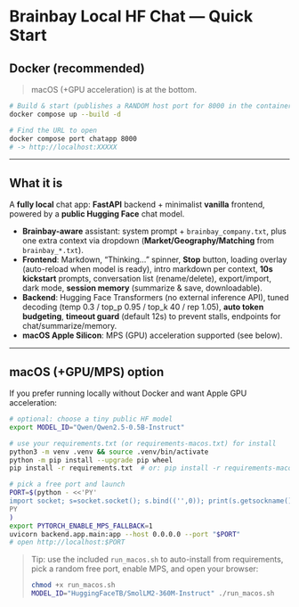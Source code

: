 # Brainbay Local HF Chat — Quick Start

## Docker (recommended)

> macOS (+GPU acceleration) is at the bottom.

```bash
# Build & start (publishes a RANDOM host port for 8000 in the container)
docker compose up --build -d

# Find the URL to open
docker compose port chatapp 8000
# -> http://localhost:XXXXX
```

---

## What it is

A **fully local** chat app: **FastAPI** backend + minimalist **vanilla** frontend, powered by a **public Hugging Face** chat model.

* **Brainbay-aware** assistant: system prompt + `brainbay_company.txt`, plus one extra context via dropdown (**Market/Geography/Matching** from `brainbay_*.txt`).
* **Frontend**: Markdown, “Thinking…” spinner, **Stop** button, loading overlay (auto-reload when model is ready), intro markdown per context, **10s kickstart** prompts, conversation list (rename/delete), export/import, dark mode, **session memory** (summarize & save, downloadable).
* **Backend**: Hugging Face Transformers (no external inference API), tuned decoding (temp 0.3 / top_p 0.95 / top_k 40 / rep 1.05), **auto token budgeting**, **timeout guard** (default 12s) to prevent stalls, endpoints for chat/summarize/memory.
* **macOS Apple Silicon**: MPS (GPU) acceleration supported (see below).

---

## macOS (+GPU/MPS) option

If you prefer running locally without Docker and want Apple GPU acceleration:

```bash
# optional: choose a tiny public HF model
export MODEL_ID="Qwen/Qwen2.5-0.5B-Instruct"

# use your requirements.txt (or requirements-macos.txt) for install
python3 -m venv .venv && source .venv/bin/activate
python -m pip install --upgrade pip wheel
pip install -r requirements.txt  # or: pip install -r requirements-macos.txt

# pick a free port and launch
PORT=$(python - <<'PY'
import socket; s=socket.socket(); s.bind(('',0)); print(s.getsockname()[1]); s.close()
PY
)
export PYTORCH_ENABLE_MPS_FALLBACK=1
uvicorn backend.app.main:app --host 0.0.0.0 --port "$PORT"
# open http://localhost:$PORT
```

> Tip: use the included `run_macos.sh` to auto-install from requirements, pick a random free port, enable MPS, and open your browser:
>
> ```bash
> chmod +x run_macos.sh
> MODEL_ID="HuggingFaceTB/SmolLM2-360M-Instruct" ./run_macos.sh
> ```
